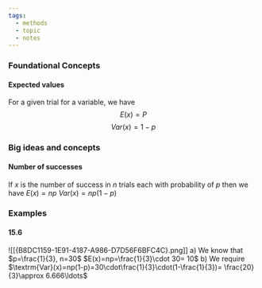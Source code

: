 ```yaml
---
tags:
  - methods
  - topic
  - notes
---
```

### Foundational Concepts
#### Expected values
For a given trial for a variable, we have 
$$E(x)=P$$
$$Var(x)=1-p$$

### Big ideas and concepts
#### Number of successes
If $x$ is the number of success in $n$ trials each with probability of $p$ then we have 
$E(x)=np$
$Var(x)=np(1-p)$
### Examples
#### 15.6
![[{B8DC1159-1E91-4187-A986-D7D56F6BFC4C}.png]]
a) We know that $p=\frac{1}{3}, n=30$ 
$E(x)=np=\frac{1}{3}\cdot 30= 10$
b) We require $\textrm{Var}(x)=np(1-p)=30\cdot\frac{1}{3}\cdot(1-\frac{1}{3})= \frac{20}{3}\approx 6.666\ldots$ 



